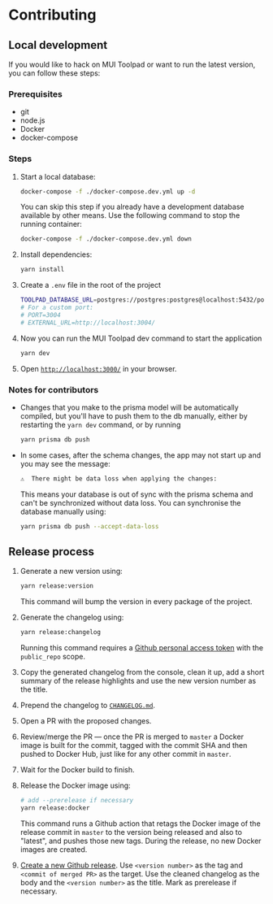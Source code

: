 # Contributing

## Local development

If you would like to hack on MUI Toolpad or want to run the latest version, you can follow these steps:

### Prerequisites

- git
- node.js
- Docker
- docker-compose

### Steps

1. Start a local database:

   ```sh
   docker-compose -f ./docker-compose.dev.yml up -d
   ```

   You can skip this step if you already have a development database available by other means. Use the following command to stop the running container:

   ```sh
   docker-compose -f ./docker-compose.dev.yml down
   ```

1. Install dependencies:

   ```sh
   yarn install
   ```

1. Create a `.env` file in the root of the project

   ```sh
   TOOLPAD_DATABASE_URL=postgres://postgres:postgres@localhost:5432/postgres
   # For a custom port:
   # PORT=3004
   # EXTERNAL_URL=http://localhost:3004/
   ```

1. Now you can run the MUI Toolpad dev command to start the application

   ```sh
   yarn dev
   ```

1. Open [`http://localhost:3000/`](http://localhost:3000/) in your browser.

### Notes for contributors

- Changes that you make to the prisma model will be automatically compiled, but you'll have to push them to the db manually, either by restarting the `yarn dev` command, or by running

  ```sh
  yarn prisma db push
  ```

- In some cases, after the schema changes, the app may not start up and you may see the message:

  ```sh
  ⚠️  There might be data loss when applying the changes:
  ```

  This means your database is out of sync with the prisma schema and can't be synchronized without data loss. You can synchronise the database manually using:

  ```sh
  yarn prisma db push --accept-data-loss
  ```

## Release process

1. Generate a new version using:

   ```sh
   yarn release:version
   ```

   This command will bump the version in every package of the project.

1. Generate the changelog using:

   ```sh
   yarn release:changelog
   ```

   Running this command requires a [Github personal access token](https://docs.github.com/en/authentication/keeping-your-account-and-data-secure/creating-a-personal-access-token) with the `public_repo` scope.

1. Copy the generated changelog from the console, clean it up, add a short summary of the release highlights and use the new version number as the title.

1. Prepend the changelog to [`CHANGELOG.md`](./CHANGELOG.md).

1. Open a PR with the proposed changes.

1. Review/merge the PR — once the PR is merged to `master` a Docker image is built for the commit, tagged with the commit SHA and then pushed to Docker Hub, just like for any other commit in `master`.

1. Wait for the Docker build to finish.

1. Release the Docker image using:

   ```sh
   # add --prerelease if necessary
   yarn release:docker
   ```
   This command runs a Github action that retags the Docker image of the release commit in `master` to the version being released and also to "latest", and pushes those new tags. During the release, no new Docker images are created.

1. [Create a new Github release](https://docs.github.com/en/repositories/releasing-projects-on-github). Use `<version number>` as the tag and `<commit of merged PR>` as the target. Use the cleaned changelog as the body and the `<version number>` as the title. Mark as prerelease if necessary.
